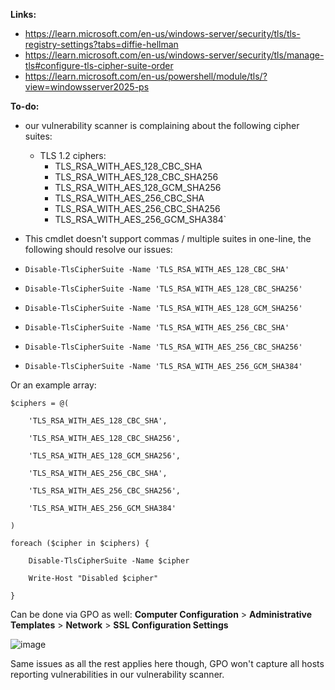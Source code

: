 **Links:**

* https://learn.microsoft.com/en-us/windows-server/security/tls/tls-registry-settings?tabs=diffie-hellman
* https://learn.microsoft.com/en-us/windows-server/security/tls/manage-tls#configure-tls-cipher-suite-order
* https://learn.microsoft.com/en-us/powershell/module/tls/?view=windowsserver2025-ps

**To-do:**

* our vulnerability scanner is complaining about the following cipher suites:
  - TLS 1.2 ciphers:
    - TLS_RSA_WITH_AES_128_CBC_SHA
    - TLS_RSA_WITH_AES_128_CBC_SHA256
    - TLS_RSA_WITH_AES_128_GCM_SHA256
    - TLS_RSA_WITH_AES_256_CBC_SHA
    - TLS_RSA_WITH_AES_256_CBC_SHA256
    - TLS_RSA_WITH_AES_256_GCM_SHA384`

* This cmdlet doesn't support commas / multiple suites in one-line, the following should resolve our issues:
  
* `Disable-TlsCipherSuite -Name 'TLS_RSA_WITH_AES_128_CBC_SHA'`
* `Disable-TlsCipherSuite -Name 'TLS_RSA_WITH_AES_128_CBC_SHA256'`
* `Disable-TlsCipherSuite -Name 'TLS_RSA_WITH_AES_128_GCM_SHA256'`
* `Disable-TlsCipherSuite -Name 'TLS_RSA_WITH_AES_256_CBC_SHA'`
* `Disable-TlsCipherSuite -Name 'TLS_RSA_WITH_AES_256_CBC_SHA256'`
* `Disable-TlsCipherSuite -Name 'TLS_RSA_WITH_AES_256_GCM_SHA384'`

Or an example array:

```
$ciphers = @(

    'TLS_RSA_WITH_AES_128_CBC_SHA',

    'TLS_RSA_WITH_AES_128_CBC_SHA256',

    'TLS_RSA_WITH_AES_128_GCM_SHA256',

    'TLS_RSA_WITH_AES_256_CBC_SHA',

    'TLS_RSA_WITH_AES_256_CBC_SHA256',

    'TLS_RSA_WITH_AES_256_GCM_SHA384'

)

foreach ($cipher in $ciphers) {

    Disable-TlsCipherSuite -Name $cipher

    Write-Host "Disabled $cipher"

}
```

Can be done via GPO as well: **Computer Configuration** > **Administrative Templates** > **Network** > **SSL Configuration Settings**

![image](https://github.com/user-attachments/assets/7f1feaab-02a3-4b05-bada-526c4f10db73)


Same issues as all the rest applies here though, GPO won't capture all hosts reporting vulnerabilities in our vulnerability scanner.
